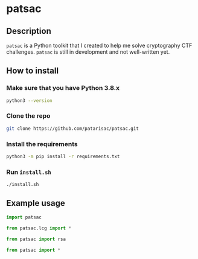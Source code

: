 # patsac

## Description
`patsac` is a Python toolkit that I created to help me solve cryptography CTF challenges. `patsac` is still in development and not well-written yet.


## How to install
### Make sure that you have Python 3.8.x
```bash
python3 --version
```
### Clone the repo
```bash
git clone https://github.com/patarisac/patsac.git
```
### Install the requirements
```bash
python3 -m pip install -r requirements.txt
```
### Run `install.sh`
```bash
./install.sh
```

## Example usage
```python
import patsac
```
```python
from patsac.lcg import *
```
```python
from patsac import rsa
```
```python
from patsac import *
```
